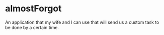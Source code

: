 # almostForgot
An application that my wife and I can use that will send us a custom task to be done by a certain time.
